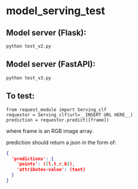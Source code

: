 # model_serving_test
## Model server (Flask):
```python test_v2.py```
## Model server (FastAPI):
```python test_v3.py```
## To test:
```
from request_module import Serving_clf
requestor = Serving_clf(url=__INSERT URL HERE__)
prediction = requestor.predict([frame])
```
where frame is an RGB image array.

prediction should return a json in the form of:
```json
{
  'predictions': {
    'points': ([l,t,r,b]),
    'attributes-value': (text)
  }
}
```
